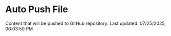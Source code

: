 # Auto Push File

Content that will be pushed to GitHub repository.
Last updated: 07/25/2025, 06:03:50 PM